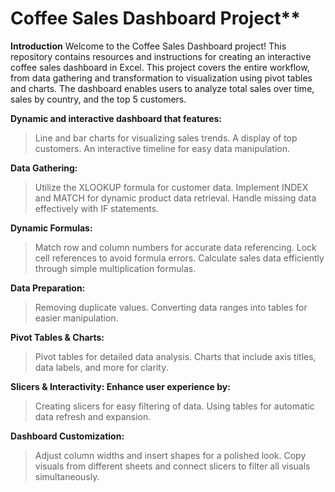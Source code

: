 # Coffee Sales Dashboard Project**

**Introduction**
Welcome to the Coffee Sales Dashboard project! This repository contains resources and instructions for creating an interactive coffee sales dashboard in Excel. This project covers the entire workflow, from data gathering and transformation to visualization using pivot tables and charts. The dashboard enables users to analyze total sales over time, sales by country, and the top 5 customers.

**Dynamic and interactive dashboard that features:**
>Line and bar charts for visualizing sales trends.
>A display of top customers.
>An interactive timeline for easy data manipulation.

**Data Gathering:**
>Utilize the XLOOKUP formula for customer data.
>Implement INDEX and MATCH for dynamic product data retrieval.
>Handle missing data effectively with IF statements.

**Dynamic Formulas:**
>Match row and column numbers for accurate data referencing.
>Lock cell references to avoid formula errors.
>Calculate sales data efficiently through simple multiplication formulas.

**Data Preparation:**
>Removing duplicate values.
>Converting data ranges into tables for easier manipulation.

**Pivot Tables & Charts:** 
>Pivot tables for detailed data analysis.
>Charts that include axis titles, data labels, and more for clarity.

**Slicers & Interactivity: Enhance user experience by:**
>Creating slicers for easy filtering of data.
>Using tables for automatic data refresh and expansion.

**Dashboard Customization:** 
>Adjust column widths and insert shapes for a polished look.
>Copy visuals from different sheets and connect slicers to filter all visuals simultaneously.
